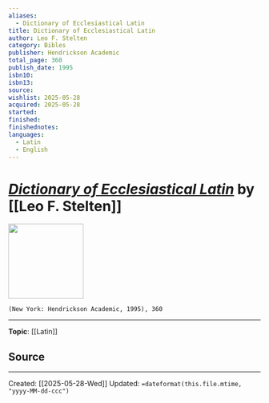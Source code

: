 ```yaml
---
aliases:
  - Dictionary of Ecclesiastical Latin
title: Dictionary of Ecclesiastical Latin
author: Leo F. Stelten
category: Bibles
publisher: Hendrickson Academic
total_page: 360
publish_date: 1995
isbn10: 
isbn13: 
source: 
wishlist: 2025-05-28
acquired: 2025-05-28
started: 
finished: 
finishednotes:
languages: 
  - Latin
  - English
---
```

# *[Dictionary of Ecclesiastical Latin]()* by [[Leo F. Stelten]]

<img src="http://books.google.com/books/content?id=s8ciAQAAIAAJ&printsec=frontcover&img=1&zoom=1&source=gbs_api" width=150>

`(New York: Hendrickson Academic, 1995), 360`



--- 
**Topic**: [[Latin]]

**Source**
- 
 ---
Created: [[2025-05-28-Wed]]
Updated: `=dateformat(this.file.mtime, "yyyy-MM-dd-ccc")`